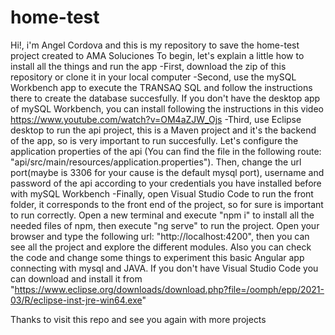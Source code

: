 # home-test
Hi!, i'm Angel Cordova and this is my repository to save the home-test project created to AMA Soluciones
To begin, let's explain a little how to install all the things and run the app
-First, download the zip of this repository or clone it in your local computer
-Second, use the mySQL Workbench app to execute the TRANSAQ SQL and follow the instructions there to create the database succesfully. If you don't have the desktop app of mySQL Workbench, you can install following the instructions in this video https://www.youtube.com/watch?v=OM4aZJW_Ojs
-Third, use Eclipse desktop to run the api project, this is a Maven project and it's the backend of the app, so is very important to run succesfully. Let's configure the application properties of the api (You can find the file in the following route: "api/src/main/resources/application.properties"). Then, change the url port(maybe is 3306 for your cause is the default mysql port), username and password of the api according to your credentials you have installed before with mySQL Workbench 
-Finally, open Visual Studio Code to run the front folder, it corresponds to the front end of the project, so for sure is important to run correctly. Open a new terminal and execute "npm i" to install all the needed files of npm, then execute "ng serve" to run the project. Open your browser and type the following url: "http://localhost:4200", then you can see all the project and explore the different modules. Also you can check the code and change some things to experiment this basic Angular app connecting with mysql and JAVA. If you don't have Visual Studio Code you can download and install it from "https://www.eclipse.org/downloads/download.php?file=/oomph/epp/2021-03/R/eclipse-inst-jre-win64.exe"

Thanks to visit this repo and see you again with more projects
